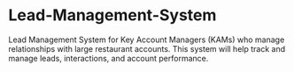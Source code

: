 # Lead-Management-System
Lead Management System for Key Account Managers (KAMs) who manage relationships with large restaurant accounts. This system will help track and manage leads, interactions, and account performance.
